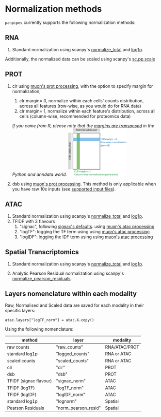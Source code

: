 Normalization methods
=======================


`panpipes` currently supports the following normalization methods:

## RNA

1. Standard normalization using scanpy's [normalize_total](https://scanpy.readthedocs.io/en/stable/generated/scanpy.pp.normalize_total.html) and [log1p](https://scanpy.readthedocs.io/en/stable/generated/scanpy.pp.log1p.html).

Additionally, the normalized data can be scaled using scanpy's [sc.pp.scale](https://scanpy.readthedocs.io/en/stable/generated/scanpy.pp.scale.html)

## PROT

1. clr using [muon's prot processing](https://muon.readthedocs.io/en/latest/api/generated/muon.prot.pp.html), with the option to specify margin for normalization,
   1. clr margin= 0, normalize within each cells' counts distribution, across all features (row-wise, as you would do for RNA data)
   2. clr margin= 1, normalize within each feature's distribution, across all cells (column-wise, recommended for proteomics data)

    *If you come from R, please note that the [margins are transposed](https://images.hindustantimes.com/rf/image_size_630x354/HT/p2/2017/09/21/Pictures/_78c6a162-9e94-11e7-9c3b-8e901839ece0.JPG) in the Python and anndata world.*
    <img src="https://github.com/DendrouLab/panpipes/blob/main/docs/img/clr_margins.png?raw=true" alt="img1" width="40%">
    

2. dsb using [muon's prot processing](https://muon.readthedocs.io/en/latest/api/generated/muon.prot.pp.html). This method is only applicable when you have raw 10x inputs (see [supported input files](https://panpipes-pipelines.readthedocs.io/en/latest/usage/setup_for_qc_mm.html#supported-input-filetypes)).

## ATAC

1. Standard normalization using scanpy's [normalize_total](https://scanpy.readthedocs.io/en/stable/generated/scanpy.pp.normalize_total.html) and [log1p](https://scanpy.readthedocs.io/en/stable/generated/scanpy.pp.log1p.html).
2. TFIDF with 3 flavours
   1. "signac", following [signac's defaults](https://stuartlab.org/signac/articles/pbmc_vignette#normalization-and-linear-dimensional-reduction).
    using [muon's atac processing](https://muon.readthedocs.io/en/latest/api/generated/muon.atac.pp.tfidf.html#muon.atac.pp.tfidf) 
   2. "logTF": logging the TF term using using [muon's atac processing](https://muon.readthedocs.io/en/latest/api/generated/muon.atac.pp.tfidf.html#muon.atac.pp.tfidf) 
   3. "logIDF": logging the IDF term using using [muon's atac processing](https://muon.readthedocs.io/en/latest/api/generated/muon.atac.pp.tfidf.html#muon.atac.pp.tfidf) 

## Spatial Transcriptomics

1. Standard normalization using scanpy's [normalize_total](https://scanpy.readthedocs.io/en/stable/generated/scanpy.pp.normalize_total.html) and [log1p](https://scanpy.readthedocs.io/en/stable/generated/scanpy.pp.log1p.html).

2.  Analytic Pearson Residual normalization using scanpy's [normalize_pearson_residuals](https://scanpy.readthedocs.io/en/stable/generated/scanpy.experimental.pp.normalize_pearson_residuals.html). 


## Layers nomenclature within each modality

Raw, Normalised and Scaled data are saved for each modality in their specific layers:

    atac.layers["logTF_norm"] = atac.X.copy()

Using the following nomenclature:

| method                 | layer                | modality      |
| ---------------------- | -------------------- | ------------- |
| raw counts             | "raw_counts"         | RNA/ATAC/PROT |
| standard log1p         | "logged_counts"      | RNA or ATAC   |
| scaled counts          | "scaled_counts"      | RNA or ATAC   |
| clr                    | "clr"                | PROT          |
| dsb                    | "dsb"                | PROT          |
| TFIDF (signac flavour) | "signac_norm"        | ATAC          |
| TFIDF (logTF)          | "logTF_norm"         | ATAC          |
| TFIDF (logIDF)         | "logIDF_norm"        | ATAC          |
| standard log1p         | "lognorm"            | Spatial       |
| Pearson Residuals      | "norm_pearson_resid" | Spatial       |
